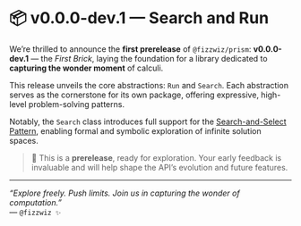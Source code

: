# 📦 v0.0.0-dev.1 — Search and Run

We’re thrilled to announce the **first prerelease** of `@fizzwiz/prism`: **v0.0.0-dev.1** — the *First Brick*, laying the foundation for a library dedicated to **capturing the wonder moment** of calculi.

This release unveils the core abstractions: `Run` and `Search`.
Each abstraction serves as the cornerstone for its own package, offering expressive, high-level problem-solving patterns.

Notably, the `Search` class introduces full support for the [Search-and-Select Pattern](https://blog.fizzwiz.cloud/2025/06/search-and-select-pattern.html), enabling formal and symbolic exploration of infinite solution spaces. 

> 🧪 This is a **prerelease**, ready for exploration. Your early feedback is invaluable and will help shape the API’s evolution and future features.

---

*“Explore freely. Push limits. Join us in capturing the wonder of computation.”*  
— `@fizzwiz ✨`
